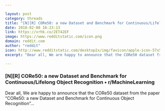```yaml
---

layout: post
category: threads
title: "[N][R] CORe50: a new Dataset and Benchmark for Continuous/Lifelong Object Recognition"
date: 2018-02-08 16:23:13
link: https://vrhk.co/2ET42EF
image: https://www.redditstatic.com/icon.png
domain: reddit.com
author: "reddit"
icon: http://www.redditstatic.com/desktop2x/img/favicon/apple-icon-57x57.png
excerpt: "Dear all, We are happy to announce that the CORe50 dataset from the paper “CORe50: a new Dataset and Benchmark for Continuous Object Recognition”..."

---
```


### [N][R] CORe50: a new Dataset and Benchmark for Continuous/Lifelong Object Recognition • r/MachineLearning

Dear all, We are happy to announce that the CORe50 dataset from the paper “CORe50: a new Dataset and Benchmark for Continuous Object Recognition”...